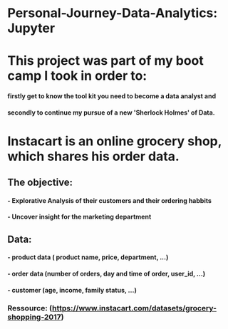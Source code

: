 # Personal-Journey-Data-Analytics: Jupyter

# This project was part of my boot camp I took in order to:
####      firstly get to know the tool kit you need to become a data analyst and
####       secondly to continue my pursue of a new 'Sherlock Holmes' of Data.


# Instacart is an online grocery shop, which shares his order data.

## The objective:
#### - Explorative Analysis of their customers and their ordering habbits
#### - Uncover insight for the marketing department

## Data:
#### - product data ( product name, price, department, ...)
#### - order data (number of orders, day and time of order, user_id, ...)
#### - customer (age, income, family status, ...)

### Ressource:  (https://www.instacart.com/datasets/grocery-shopping-2017)
